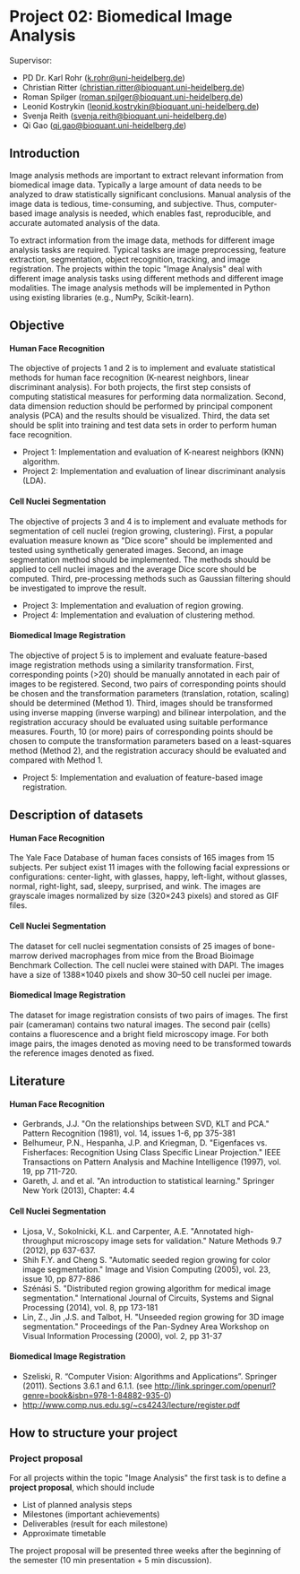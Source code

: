 Project 02: Biomedical Image Analysis
============================================================

Supervisor: 

* PD Dr. Karl Rohr (k.rohr@uni-heidelberg.de)
* Christian Ritter (christian.ritter@bioquant.uni-heidelberg.de)
* Roman Spilger (roman.spilger@bioquant.uni-heidelberg.de)
* Leonid Kostrykin (leonid.kostrykin@bioquant.uni-heidelberg.de)
* Svenja Reith (svenja.reith@bioquant.uni-heidelberg.de)
* Qi Gao (qi.gao@bioquant.uni-heidelberg.de)




## Introduction

Image analysis methods are important to extract relevant information from biomedical image data.
Typically a large amount of data needs to be analyzed to draw statistically significant conclusions.
Manual analysis of the image data is tedious, time-consuming, and subjective.
Thus, computer-based image analysis is needed, which enables fast, reproducible, and accurate automated analysis of the data.

To extract information from the image data, methods for different image analysis tasks are required. Typical tasks are image preprocessing, feature extraction, segmentation, object recognition, tracking, and image registration. The projects within the topic "Image Analysis" deal with different image analysis tasks using different methods and different image modalities. The image analysis methods will be implemented in Python using existing libraries (e.g., NumPy, Scikit-learn). 


## Objective

#### Human Face Recognition
The objective of projects 1 and 2 is to implement and evaluate statistical methods for human face recognition (K-nearest neighbors, linear discriminant analysis). For both projects, the first step consists of computing statistical measures for performing data normalization. Second, data dimension reduction should be performed by principal component analysis (PCA) and the results should be visualized. Third, the data set should be split into training and test data sets in order to perform human face recognition.   

* Project 1: Implementation and evaluation of K-nearest neighbors (KNN) algorithm. 
* Project 2: Implementation and evaluation of linear discriminant analysis (LDA). 

#### Cell Nuclei Segmentation
The objective of projects 3 and 4 is to implement and evaluate methods for segmentation of cell nuclei (region growing, clustering). First, a popular evaluation measure known as "Dice score" should be implemented and tested using synthetically generated images. Second, an image segmentation method should be implemented. The methods should be applied to cell nuclei images and the average Dice score should be computed. Third, pre-processing methods such as Gaussian filtering should be investigated to improve the result.

* Project 3: Implementation and evaluation of region growing.
* Project 4: Implementation and evaluation of clustering method.

#### Biomedical Image Registration
The objective of project 5 is to implement and evaluate feature-based image registration methods using a similarity transformation. First, corresponding points (>20) should be manually annotated in each pair of images to be registered. Second, two pairs of corresponding points should be chosen and the transformation parameters (translation, rotation, scaling) should be determined (Method 1). Third, images should be transformed using inverse mapping (inverse warping) and bilinear interpolation, and the registration accuracy should be evaluated using suitable performance measures. Fourth, 10 (or more) pairs of corresponding points should be chosen to compute the transformation parameters based on a least-squares method (Method 2), and the registration accuracy should be evaluated and compared with Method 1.

* Project 5: Implementation and evaluation of feature-based image registration.


## Description of datasets

#### Human Face Recognition
The Yale Face Database of human faces consists of 165 images from 15 subjects. Per subject exist 11 images with the following facial expressions or configurations: center-light, with glasses, happy, left-light, without glasses, normal, right-light, sad, sleepy, surprised, and wink. The images are grayscale images normalized by size (320×243 pixels) and stored as GIF files. 

#### Cell Nuclei Segmentation
The dataset for cell nuclei segmentation consists of 25 images of bone-marrow derived macrophages from mice from the Broad Bioimage Benchmark Collection. The cell nuclei were stained with DAPI. The images have a size of 1388×1040 pixels and show 30–50 cell nuclei per image. 

#### Biomedical Image Registration
The dataset for image registration consists of two pairs of images. The first pair (cameraman) contains two natural images. The second pair (cells) contains a fluorescence and a bright field microscopy image.
For both image pairs, the images denoted as moving need to be transformed towards the reference images denoted as fixed.


## Literature 

#### Human Face Recognition
* Gerbrands, J.J. "On the relationships between SVD, KLT and PCA." Pattern Recognition (1981), vol. 14, issues 1-6, pp 375-381
* Belhumeur, P.N., Hespanha, J.P. and Kriegman, D. "Eigenfaces vs. Fisherfaces: Recognition Using Class Specific Linear Projection." IEEE Transactions on Pattern Analysis and Machine Intelligence (1997), vol. 19, pp 711-720.
* Gareth, J. and et al. "An introduction to statistical learning." Springer New York (2013), Chapter: 4.4

#### Cell Nuclei Segmentation
* Ljosa, V., Sokolnicki, K.L. and Carpenter, A.E. "Annotated high-throughput microscopy image sets for validation." Nature Methods 9.7 (2012), pp 637-637.
* Shih F.Y. and Cheng S. "Automatic seeded region growing for color image segmentation." Image and Vision Computing (2005), vol. 23, issue 10, pp 877-886
* Szénási S. "Distributed region growing algorithm for medical image segmentation." International Journal of Circuits, Systems and Signal Processing (2014), vol. 8, pp 173-181
* Lin, Z., Jin ,J.S. and Talbot, H. "Unseeded region growing for 3D image segmentation." Proceedings of the Pan-Sydney Area Workshop on Visual Information Processing (2000), vol. 2, pp 31-37

#### Biomedical Image Registration
* Szeliski, R. “Computer Vision: Algorithms and Applications”. Springer (2011). Sections 3.6.1 and 6.1.1. (see http://link.springer.com/openurl?genre=book&isbn=978-1-84882-935-0)
* http://www.comp.nus.edu.sg/~cs4243/lecture/register.pdf


## How to structure your project

### Project proposal

For all projects within the topic "Image Analysis" the first task 
is to define a **project proposal**, which should include

* List of planned analysis steps
* Milestones (important achievements)
* Deliverables (result for each milestone)
* Approximate timetable

The project proposal will be presented three weeks after the beginning of the semester (10 min presentation + 5 min discussion). 








